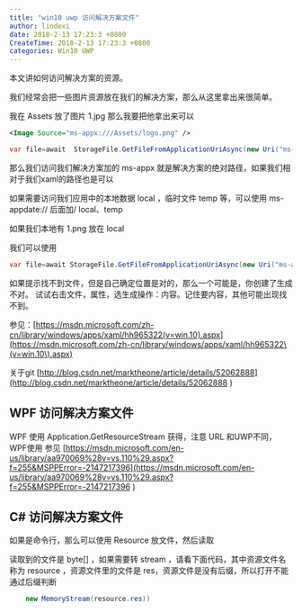 ```yaml
---
title: "win10 uwp 访问解决方案文件"
author: lindexi
date: 2018-2-13 17:23:3 +0800
CreateTime: 2018-2-13 17:23:3 +0800
categories: Win10 UWP
---
```


本文讲如何访问解决方案的资源。

<!--more-->



<div id="toc"></div>

我们经常会把一些图片资源放在我们的解决方案，那么从这里拿出来很简单。

我在 Assets 放了图片 1.jpg 那么我要把他拿出来可以

```xml
<Image Source="ms-appx:///Assets/logo.png" />
```

```csharp
var file=await  StorageFile.GetFileFromApplicationUriAsync(new Uri("ms-appx:///Assets/1.png")); 
```

那么我们访问我们解决方案加的 ms-appx 就是解决方案的绝对路径，如果我们相对于我们xaml的路径也是可以

如果需要访问我们应用中的本地数据 local ，临时文件 temp 等，可以使用 ms-appdate:// 后面加/ local、temp

如果我们本地有 1.png 放在 local

我们可以使用

```csharp
var file=await StorageFile.GetFileFromApplicationUriAsync(new Uri("ms-appdate:///local/1.png"));
```

如果提示找不到文件，但是自己确定位置是对的，那么一个可能是，你创建了生成不对。
试试右击文件，属性，选生成操作：内容。记住要内容，其他可能出现找不到。

参见：[https://msdn.microsoft.com/zh-cn/library/windows/apps/xaml/hh965322(v=win.10).aspx](https://msdn.microsoft.com/zh-cn/library/windows/apps/xaml/hh965322\(v=win.10\).aspx)

关于git [http://blog.csdn.net/marktheone/article/details/52062888](http://blog.csdn.net/marktheone/article/details/52062888 )

## WPF 访问解决方案文件

WPF 使用 Application.GetResourceStream 获得，注意 URL 和UWP不同，WPF使用 参见 [https://msdn.microsoft.com/en-us/library/aa970069%28v=vs.110%29.aspx?f=255&MSPPError=-2147217396](https://msdn.microsoft.com/en-us/library/aa970069%28v=vs.110%29.aspx?f=255&MSPPError=-2147217396 )

## C# 访问解决方案文件

如果是命令行，那么可以使用 Resource 放文件，然后读取

读取到的文件是 byte[]  ，如果需要转 stream ，请看下面代码，其中资源文件名称为 resource ，资源文件里的文件是 res，资源文件是没有后缀，所以打开不能通过后缀判断


```csharp
    new MemoryStream(resource.res))
```





